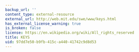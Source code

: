 ```yaml
---
backup_url: ''
content_type: external-resource
external_url: http://web.mit.edu/swe/www/keys.html
has_external_license_warning: true
is_broken: false
license: https://en.wikipedia.org/wiki/All_rights_reserved
title: KEYS
uid: 97dd7e50-b9fb-415c-a440-41742c9d8d53
---
```


